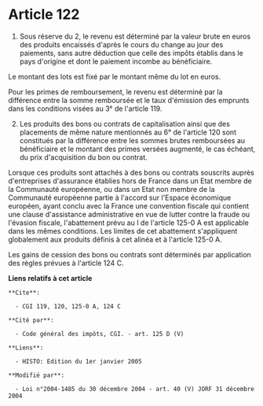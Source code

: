 # Article 122

1. Sous réserve du 2, le revenu est déterminé par la valeur brute en euros des produits encaissés d'après le cours du change
au jour des paiements, sans autre déduction que celle des impôts établis dans le pays d'origine et dont le paiement incombe
au bénéficiaire.

Le montant des lots est fixé par le montant même du lot en euros.

Pour les primes de remboursement, le revenu est déterminé par la différence entre la somme remboursée et le taux d'émission
des emprunts dans les conditions visées au 3° de l'article 119.

2. Les produits des bons ou contrats de capitalisation ainsi que des placements de même nature mentionnés au 6° de l'article
120 sont constitués par la différence entre les sommes brutes remboursées au bénéficiaire et le montant des primes versées
augmenté, le cas échéant, du prix d'acquisition du bon ou contrat.

Lorsque ces produits sont attachés à des bons ou contrats souscrits auprès d'entreprises d'assurance établies hors de France
dans un Etat membre de la Communauté européenne, ou dans un Etat non membre de la Communauté européenne partie à l'accord sur
l'Espace économique européen, ayant conclu avec la France une convention fiscale qui contient une clause d'assistance
administrative en vue de lutter contre la fraude ou l'évasion fiscale, l'abattement prévu au I de l'article 125-0 A est
applicable dans les mêmes conditions. Les limites de cet abattement s'appliquent globalement aux produits définis à cet
alinéa et à l'article 125-0 A.

Les gains de cession des bons ou contrats sont déterminés par application des règles prévues à l'article 124 C.

**Liens relatifs à cet article**

	**Cite**:

	  - CGI 119, 120, 125-0 A, 124 C

	**Cité par**:

	  - Code général des impôts, CGI. - art. 125 D (V)

	**Liens**:

	  - HISTO: Edition du 1er janvier 2005

	**Modifié par**:

	  - Loi n°2004-1485 du 30 décembre 2004 - art. 40 (V) JORF 31 décembre 2004
